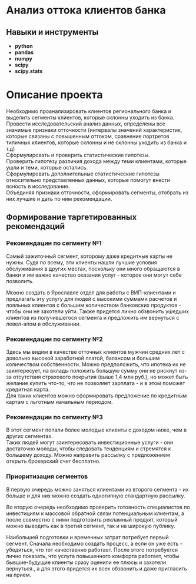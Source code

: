 # Анализ оттока клиентов банка

## Навыки и инструменты

- **python**
- **pandas**
- **numpy**
- **scipy**
- **scipy.stats**
  

# Описание проекта

Необходимо проанализировать клиентов регионального банка и выделить сегменты клиентов, которые склонны уходить из банка.  
Провести исследовательский анализ данных, определены все значимые признаки отточности (интервалы значений характеристик, которые связаны с повышенным оттоком, сравнение портретов типичных клиентов, которые склонны и не склонны уходить из банка и т.д)  
Сформулировать и проверить статистические гипотезы.  
Проверить гипотезу различия дохода между теми клиентами, которые ушли и теми, которые остались.  
Сформулировать дополнительные статистические гипотезы относительно представленных данных, которые помогут внести ясность в исследование.  
Объединяя признаки отточности, сформировать сегменты, отобрать из них лучшие и дать по ним рекомендации.  


## Формирование таргетированных рекомендаций
### Рекомендации по сегменту №1  

Самый зажиточный сегмент, которому даже кредитные карты не нужны. Судя по всему, эти клиенты нашли лучшие условия обслуживания в других местах, поскольку они много обращаются в банки и им важно качество оказания услуг - которое они могут себе позволить.  

Можно создать в Ярославле отдел для работы с ВИП-клиентами и предлагать эту услугу для людей с высокими суммами расчетов и  лояльных клиентов с большим количеством банковских продуктов - чтобы они не захотели уйти. Также придется лично обзвонить ушедших клиентов из получившегося сегмента и предложить им вернуться с левел-апом в обслуживании.

### Рекомендации по сегменту №2  

Здесь мы видим в качестве отточных клиентов мужчин средних лет с довольно высокой заработной платой, балансом и большим количеством собственности. Можно предположить, что ипотека их не заинтересует, на вклады положить большую сумму они не рискнут из-за отсутствия страхового покрытия (выше 1,4 млн руб.), но может быть желание купить что-то, что не позволяет зарплата - и в этом поможет кредитная карта.  
Для таких клиентов можно сформировать предложение по кредитным картам с льготным начальным периодом. 

### Рекомендации по сегменту №3  

В этот сегмент попали более молодые клиенты с доходом ниже, чем в других сегментах.  
Таких людей могут заинтересовать инвестиционные услуги - они достаточно молоды, чтобы следовать тенденциям и стремятся к большему доходу. Можно направить рассылку с предложением открыть брокерский счет бесплатно.

### Приоритизация сегментов
В первую очередь можно заняться клиентами из второго сегмента -  их больше и для них можно создать однотипную стандартную рассылку.  

Во вторую очередь необходимо проверить готовность специалистов по инвестициям к массовой обратной связи потенциальным клиентам, а после совместно с ними подготовить рекламный продукт, который можно выводить как в третий сегмент, так и на широкую публику.

Наибольшей подготовки и временных затрат потребует первый сегмент. Сначала необходимо создать процесс, а если он уже есть - убедиться, что тот качественно работает. После этого потребуется лично показать, что услуга повышенного комфорта работает, чтобы бывшие-будущие клиенты сразу оценили ее плюсы и захотели вернуться., а для этого придется их всех обзвонить и даже пригласить на прием.
